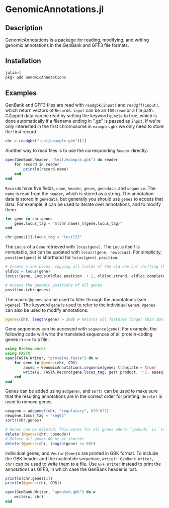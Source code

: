 # GenomicAnnotations.jl

## Description
GenomicAnnotations is a package for reading, modifying, and writing genomic annotations in the GenBank and GFF3 file formats.


## Installation
```julia
julia>]
pkg> add GenomicAnnotations
```


## Examples
GenBank and GFF3 files are read with `readgbk(input)` and `readgff(input)`, which return vectors of `Record`s. `input` can be an `IOStream` or a file path. GZipped data can be read by setting the keyword `gunzip` to true, which is done automatically if a filename ending in ".gz" is passed as `input`. If we're only interested in the first chromosome in `example.gbk` we only need to store the first record.
```julia
chr = readgbk("test/example.gbk")[1]
```
Another way to read files is to use the corresponding `Reader` directly:
```julia
open(GenBank.Reader, "test/example.gbk") do reader
    for record in reader
        println(record.name)
    end
end
```

`Record`s have five fields, `name`, `header`, `genes`, `genedata`, and `sequence`. The `name` is read from the `header`, which is stored as a string. The annotation data is stored in `genedata`, but generally you should use `genes` to access that data. For example, it can be used to iterate over annotations, and to modify them.
```julia
for gene in chr.genes
    gene.locus_tag = "$(chr.name)_$(gene.locus_tag)"
end

chr.genes[2].locus_tag = "test123"
```

The `Locus` of a `Gene` retrieved with `locus(gene)`. The `Locus` itself is immutable, but can be updated with `locus!(gene, newlocus)`. For simplicity, `position(gene)` is shorthand for `locus(gene).position`.
```julia
# Create a new Locus, copying all fields of the old one but shifting the position by 1
oldloc = locus(gene)
locus!(gene, Locus(oldloc.position .+ 1, oldloc.strand, oldloc.complete_left, oldloc.complete_right, oldloc.order, oldloc.join))

# Access the genomic positions of all genes
position.(chr.genes)
```

The macro `@genes` can be used to filter through the annotations (see [`@genes`](@ref)). The keyword `gene` is used to refer to the individual `Gene`s. `@genes` can also be used to modify annotations.
```julia
@genes(chr, length(gene) > 300) # Returns all features longer than 300 nt
```

Gene sequences can be accessed with `sequence(gene)`. For example, the following code will write the translated sequences of all protein-coding genes in `chr` to a file:
```julia
using BioSequences
using FASTX
open(FASTA.Writer, "proteins.fasta") do w
    for gene in @genes(chr, CDS)
        aaseq = GenomicAnnotations.sequence(gene; translate = true)
        write(w, FASTA.Record(gene.locus_tag, get(:product, ""), aaseq))
    end
end
```

Genes can be added using `addgene!`, and `sort!` can be used to make sure that the resulting annotations are in the correct order for printing. `delete!` is used to remove genes.
```julia
newgene = addgene!(chr, "regulatory", 670:677)
newgene.locus_tag = "reg02"
sort!(chr.genes)

# Genes can be deleted. This works for all genes where `:pseudo` is `true`, and ignores genes where it is `false` or `missing`
delete!(@genes(chr, :pseudo))
# Delete all genes 60 nt or shorter
delete!(@genes(chr, length(gene) <= 60))
```

Individual genes, and `Vector{Gene}`s are printed in GBK format. To include the GBK header and the nucleotide sequence, `write(::GenBank.Writer, chr)` can be used to write them to a file. Use `GFF.Writer` instead to print the annotations as GFF3, in which case the GenBank header is lost.
```julia
println(chr.genes[1])
println(@genes(chr, CDS))

open(GenBank.Writer, "updated.gbk") do w
    write(w, chr)
end
```

